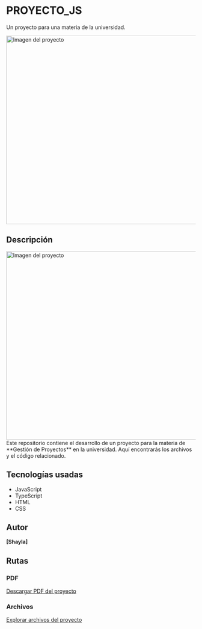 # PROYECTO_JS
Un proyecto para una materia de la universidad.

<img src="https://i.postimg.cc/QdjDF1fG/1.png" alt="Imagen del proyecto" width="1000" height="500">

## Descripción



<img src="https://i.postimg.cc/bwLhkr5G/2.png" alt="Imagen del proyecto" width="1000" height="500">
Este repositorio contiene el desarrollo de un proyecto para la materia de **Gestión de Proyectos** en la universidad. Aquí encontrarás los archivos y el código relacionado.

## Tecnologías usadas
- JavaScript
- TypeScript
- HTML
- CSS

## Autor
**[Shayla]**

## Rutas

### PDF
[Descargar PDF del proyecto](https://github.com/wilterfoll/PROYECTO_JS/blob/main/PROYECTO%20TS.pdf)

### Archivos
[Explorar archivos del proyecto](https://github.com/wilterfoll/PROYECTO_JS/tree/main/PROYECTO%20JS)
